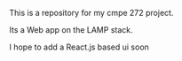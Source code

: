 This is a repository for my cmpe 272 project.

Its a Web app on the LAMP stack.

I hope to add a React.js based ui soon
